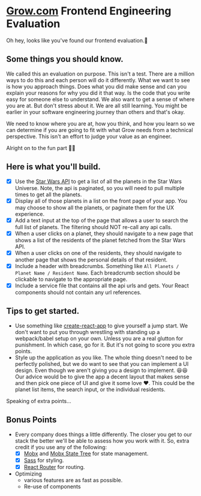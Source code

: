 [Grow.com](https://grow.com) Frontend Engineering Evaluation
=========

Oh hey, looks like you've found our frontend evaluation.🚀

## Some things you should know.
We called this an evaluation on purpose. This isn't a test. There are a million ways to do this and each person will do it differently. What we want to see is how you approach things. Does what you did make sense and can you explain your reasons for why you did it that way. Is the code that you write easy for someone else to understand. We also want to get a sense of where you are at. But don't stress about it. We are all still learning. You might be earlier in your software engineering journey than others and that's okay.

We need to know where you are at, how you think, and how you learn so we can determine if you are going to fit with what Grow needs from a technical perspective. This isn't an effort to judge your value as an engineer.

Alright on to the fun part 🎉🎉

## Here is what you'll build.
- [x] Use the [Star Wars API](https://swapi.dev/) to get a list of all the planets in the Star Wars Universe. Note, the api is paginated, so you will need to pull multiple times to get all the planets.
- [x] Display all of those planets in a list on the front page of your app. You may choose to show all the planets, or paginate them for the UX experience.
- [x] Add a text input at the top of the page that allows a user to search the full list of planets. The filtering should NOT re-call any api calls.
- [x] When a user clicks on a planet, they should navigate to a new page that shows a list of the residents of the planet fetched from the Star Wars API.
- [x] When a user clicks on one of the residents, they should navigate to another page that shows the personal details of that resident.
- [x] Include a header with breadcrumbs. Something like `All Planets / Planet Name / Resident Name`. Each breadcrumb section should be clickable to navigate to the appropriate page.
- [x] Include a service file that contains all the api urls and gets. Your React components should not contain any url references.

## Tips to get started.
- Use something like [create-react-app](https://reactjs.org/docs/create-a-new-react-app.html#create-react-app) to give yourself a jump start. We don't want to put you through wrestling with standing up a webpack/babel setup on your own. Unless you are a real glutton for punishment. In which case, go for it. But it's not going to score you extra points.
- Style up the application as you like. The whole thing doesn't need to be perfectly polished, but we do want to see that you can implement a UI design. Even though we aren't giving you a design to implement. 😆😆 Our advice would be to give the app a decent layout that makes sense and then pick one piece of UI and give it some love ❤. This could be the planet list items, the search input, or the individual residents.

Speaking of extra points...

## Bonus Points
- Every company does things a little differently. The closer you get to our stack the better we'll be able to assess how you work with it. So, extra credit if you use any of the following:
  - [x] [Mobx](https://mobx.js.org) and [Mobx State Tree](https://mobx-state-tree.js.org) for state management.
  - [x] [Sass](https://sass-lang.com/) for styling.
  - [x] [React Router](https://reacttraining.com/react-router/) for routing.
- Optimizing
  - various features are as fast as possible.
  - Re-use of components
